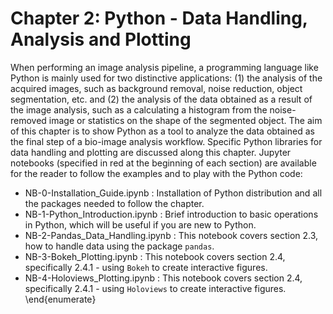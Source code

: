 # Chapter 2: Python - Data Handling, Analysis and Plotting

When performing an image analysis pipeline, a programming language like Python is mainly used for two distinctive applications: (1) the analysis of the acquired images, such as background removal, noise reduction, object segmentation, etc. and (2) the analysis of the data obtained as a result of the image analysis, such as a calculating a histogram from the noise-removed image or statistics on the shape of the segmented object. The aim of this chapter is to show Python as a tool to analyze the data obtained as the final step of a bio-image analysis workflow. Specific Python libraries for data handling and plotting are discussed along this chapter. Jupyter notebooks (specified in red at the beginning of each section) are available for the reader to follow the examples and to play with the Python code:

- NB-0-Installation\_Guide.ipynb : Installation of Python distribution and all the packages needed to follow the chapter.
- NB-1-Python\_Introduction.ipynb : Brief introduction to basic operations in Python, which will be useful if you are new to Python. 
- NB-2-Pandas\_Data\_Handling.ipynb : This notebook covers section 2.3, how to handle data using the package ``pandas``.
- NB-3-Bokeh\_Plotting.ipynb : This notebook covers section 2.4, specifically 2.4.1 - using ``Bokeh``
to create interactive figures. 
- NB-4-Holoviews\_Plotting.ipynb : This notebook covers section 2.4, specifically 2.4.1 - using ``Holoviews`` to create interactive figures.
\end{enumerate}
